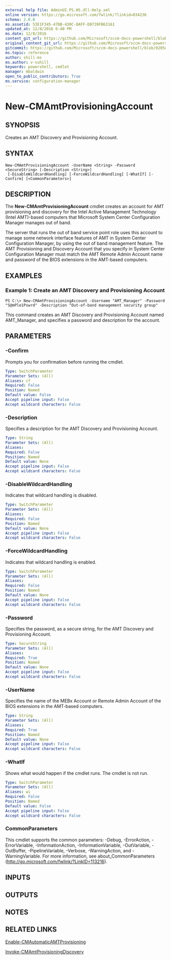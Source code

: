 ```yaml
---
external help file: AdminUI.PS.HS.dll-Help.xml
online version: https://go.microsoft.com/fwlink/?linkid=834236
schema: 2.0.0
ms.assetid: 53E1F345-47DB-430C-8AFF-D0739FB63161
updated_at: 12/8/2016 6:40 PM
ms.date: 12/8/2016
content_git_url: https://github.com/Microsoft/sccm-docs-powershell/blob/master/sccm-cmdlets/ConfigurationManager/vlatest/New-CMAmtProvisioningAccount.md
original_content_git_url: https://github.com/Microsoft/sccm-docs-powershell/blob/master/sccm-cmdlets/ConfigurationManager/vlatest/New-CMAmtProvisioningAccount.md
gitcommit: https://github.com/Microsoft/sccm-docs-powershell/blob/0205e569abecf1b4e1b2b342947b87a3691b29a5/sccm-cmdlets/ConfigurationManager/vlatest/New-CMAmtProvisioningAccount.md
ms.topic: reference
author: shill-ms
ms.author: v-suhill
keywords: powershell, cmdlet
manager: mbaldwin
open_to_public_contributors: True
ms.service: configuration-manager
---
```


# New-CMAmtProvisioningAccount

## SYNOPSIS
Creates an AMT Discovery and Provisioning Account.

## SYNTAX

```
New-CMAmtProvisioningAccount -UserName <String> -Password <SecureString> [-Description <String>]
 [-DisableWildcardHandling] [-ForceWildcardHandling] [-WhatIf] [-Confirm] [<CommonParameters>]
```

## DESCRIPTION
The **New-CMAmtProvisioningAccount** cmdlet creates an account for AMT provisioning and discovery for the Intel Active Management Technology (Intel AMT)-based computers that Microsoft System Center Configuration Manager manages out of band.

The server that runs the out of band service point role uses this account to manage some network interface features of AMT in System Center Configuration Manager, by using the out of band management feature.
The AMT Provisioning and Discovery Account that you specify in System Center Configuration Manager must match the AMT Remote Admin Account name and password of the BIOS extensions in the AMT-based computers.

## EXAMPLES

### Example 1: Create an AMT Discovery and Provisioning Account
```
PS C:\> New-CMAmtProvisioningAccount -Username "AMT_Manager" -Password "S@mPle1Pswrd" -Description "Out-of-band management security group"
```

This command creates an AMT Discovery and Provisioning Account named AMT_Manager, and specifies a password and description for the account.

## PARAMETERS

### -Confirm
Prompts you for confirmation before running the cmdlet.

```yaml
Type: SwitchParameter
Parameter Sets: (All)
Aliases: cf
Required: False
Position: Named
Default value: False
Accept pipeline input: False
Accept wildcard characters: False
```

### -Description
Specifies a description for the AMT Discovery and Provisioning Account.

```yaml
Type: String
Parameter Sets: (All)
Aliases: 
Required: False
Position: Named
Default value: None
Accept pipeline input: False
Accept wildcard characters: False
```

### -DisableWildcardHandling
Indicates that wildcard handling is disabled.

```yaml
Type: SwitchParameter
Parameter Sets: (All)
Aliases: 
Required: False
Position: Named
Default value: None
Accept pipeline input: False
Accept wildcard characters: False
```

### -ForceWildcardHandling
Indicates that wildcard handling is enabled.

```yaml
Type: SwitchParameter
Parameter Sets: (All)
Aliases: 
Required: False
Position: Named
Default value: None
Accept pipeline input: False
Accept wildcard characters: False
```

### -Password
Specifies the password, as a secure string, for the AMT Discovery and Provisioning Account.

```yaml
Type: SecureString
Parameter Sets: (All)
Aliases: 
Required: True
Position: Named
Default value: None
Accept pipeline input: False
Accept wildcard characters: False
```

### -UserName
Specifies the name of the MEBx Account or Remote Admin Account of the BIOS extensions in the AMT-based computers.

```yaml
Type: String
Parameter Sets: (All)
Aliases: 
Required: True
Position: Named
Default value: None
Accept pipeline input: False
Accept wildcard characters: False
```

### -WhatIf
Shows what would happen if the cmdlet runs.
The cmdlet is not run.

```yaml
Type: SwitchParameter
Parameter Sets: (All)
Aliases: wi
Required: False
Position: Named
Default value: False
Accept pipeline input: False
Accept wildcard characters: False
```

### CommonParameters
This cmdlet supports the common parameters: -Debug, -ErrorAction, -ErrorVariable, -InformationAction, -InformationVariable, -OutVariable, -OutBuffer, -PipelineVariable, -Verbose, -WarningAction, and -WarningVariable. For more information, see about_CommonParameters (http://go.microsoft.com/fwlink/?LinkID=113216).

## INPUTS

## OUTPUTS

## NOTES

## RELATED LINKS

[Enable-CMAutomaticAMTProvisioning](xref:ConfigurationManager/vlatest/Enable-CMAutomaticAMTProvisioning.md)

[Invoke-CMAmtProvisioningDiscovery](xref:ConfigurationManager/vlatest/Invoke-CMAmtProvisioningDiscovery.md)


